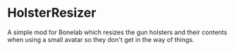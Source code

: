 # HolsterResizer

A simple mod for Bonelab which resizes the gun holsters and their contents when using a small avatar so they don't get in the way of things.